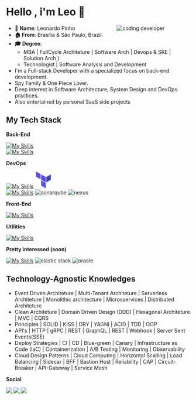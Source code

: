 # Hello , i'm Leo 👋
<img align="right" width="40%" src="./assets/757a4ed3d9e6fdf7dcbbad972bd2e72c.gif" alt="coding developer" />


- 📄 **Name**: Leonardo Pinho
- **🏠 From**: Brasília & São Paulo, Brazil.
- **🎓 Degree**: 
  - MBA | FullCycle Architeture ( Software Arch | Devops & SRE | Solution Arch )
  - Technologist | Software Analysis and Development
- I'm a Full-stack Developer with a specialized focus on back-end development.
- Spy Family & One Piece Lover.
- Deep interest in Software Architecture, System Design and DevOps practices.
- Also entertained by personal SaaS side projects
## My Tech Stack

**Back-End**

[![My Skills](https://skillicons.dev/icons?i=golang,java,spring,nodejs,nestjs,express,fastify&theme=light)]()
<br/>
[![My Skills](https://skillicons.dev/icons?i=rabbitmq,kafka,graphql,redis,mysql,postgresql,dynamodb,mongodb&theme=light)]()

**DevOps**

[![My Skills](https://skillicons.dev/icons?i=aws,docker,kubernetes,grafana,prometheus,nginx,ansible)]()
<img alt="terraform" src="./assets/terraform-icon.svg" width="46px" height="46px">
<br/>
[![My Skills](https://skillicons.dev/icons?i=github,gitlab,jenkins&theme=light)]()
<img alt="sonarqube" src="https://rtfm.co.ua/wp-content/uploads/2019/06/sonarqube-logo.png" width="46px" height="46px">
<img alt="nexus" src="https://www.sonatype.com/hubfs/2-2023-Product%20Logos/sonatype-repo-icon.png" width="46px" height="46px">

**Front-End**

[//]: # (![alt text]&#40;./assets/icons/nextjs/nextjs-original-wordmark.svg "Logo Title Text 1"&#41;)
[![My Skills](https://skillicons.dev/icons?i=ts,html,css,tailwind,react,next)]()


**Utilities**

[![My Skills](https://skillicons.dev/icons?i=postman,vim,idea,vscode,linux,bash)]()

**Pretty interessed (soon)**

[![My Skills](https://skillicons.dev/icons?i=kotlin,elixir,gcp,cloudflare&theme=light)]()
<img alt="elastic stack" src="https://cdn.freebiesupply.com/logos/large/2x/elastic-stack-logo-png-transparent.png" width="46px" height="46px">
<img alt="oracle" src="https://logos-world.net/wp-content/uploads/2020/09/Oracle-Symbol-700x394.png" height="38px">
<br/>
## Technology-Agnostic Knowledges

- Event Driven Architeture | Multi-Tenant Architeture | Serverless Architeture | Monolithic architecture | Microsservices | Distributed Architeture
- Clean Architeture | Domain Driven Design (DDD) | Hexagonal Architeture | MVC | CQRS
- Principles | SOLID | KISS | DRY | YAGNI | ACID  | TDD | OOP
- API's | HTTP | gRPC | REST | GraphQL | REST | Webhook | Server Sent Events(SSE)
- Deploy Strategies | CI | CD | Blue-green | Canary | Infrastructure as Code (IaC) | Containerization | A/B Testing | Monitoring | Observability
- Cloud Design Patterns | Cloud Computing | Horizontal Scalling | Load Balancing | Sidecar | BFF | Bastion Host | Reliability | CAP | Circuit-Breaker | API-Gateway | Service Mesh


**Social**

<div>
    <a target='_blank' href="https://www.linkedin.com/in/leonardo-pinho-09429b262/">
        <img src="https://img.shields.io/badge/LinkedIn-0077B5?style=for-the-badge&logo=linkedin&logoColor=white">
    </a>
    <a target='_blank' href="https://discord.com/users/206650261173829642">
        <img src="https://img.shields.io/badge/Discord-%235865F2.svg?style=for-the-badge&logo=discord&logoColor=white">
    </a>
    <a target='_blank' href="https://gitlab.com/leothenardo">
        <img src="https://img.shields.io/badge/Gitlab-FF7D19.svg?style=for-the-badge&logo=gitlab&logoColor=white">
    </a>
</div>
